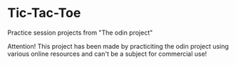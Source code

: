 # Tic-Tac-Toe
Practice session projects from "The odin project"

Attention!
This project has been made by practiciting the odin project using various online resources and can't be a subject for commercial use!
